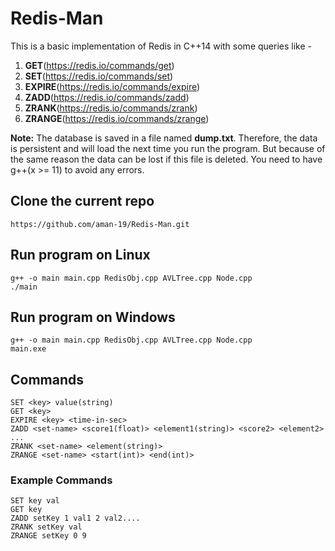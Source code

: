 # Redis-Man

This is a basic implementation of Redis in C++14 with some queries like -
1. **GET**(https://redis.io/commands/get)
2. **SET**(https://redis.io/commands/set)
3. **EXPIRE**(https://redis.io/commands/expire)
4. **ZADD**(https://redis.io/commands/zadd)
5. **ZRANK**(https://redis.io/commands/zrank)
6. **ZRANGE**(https://redis.io/commands/zrange)

**Note:** The database is saved in a file named **dump.txt**. Therefore, the data is persistent and will load the next time you run the program. But because of the same reason the data can be lost if this file is deleted. You need to have g++(x >= 11) to avoid any errors.

## Clone the current repo <br>
`https://github.com/aman-19/Redis-Man.git`

## Run program on Linux
`g++ -o main main.cpp RedisObj.cpp AVLTree.cpp Node.cpp`<br>
`./main`

## Run program on Windows
`g++ -o main main.cpp RedisObj.cpp AVLTree.cpp Node.cpp`<br>
`main.exe`

## Commands
```
SET <key> value(string)
GET <key>
EXPIRE <key> <time-in-sec>
ZADD <set-name> <score1(float)> <element1(string)> <score2> <element2> ...
ZRANK <set-name> <element(string)>
ZRANGE <set-name> <start(int)> <end(int)>
```
### Example Commands
```
SET key val
GET key
ZADD setKey 1 val1 2 val2....
ZRANK setKey val
ZRANGE setKey 0 9
```
```
